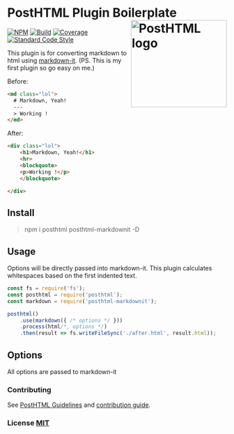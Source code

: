 # PostHTML Plugin Boilerplate <img align="right" width="220" height="200" title="PostHTML logo" src="http://posthtml.github.io/posthtml/logo.svg">

[![NPM][npm]][npm-url]
[![Build][build]][build-badge]
[![Coverage][cover]][cover-badge]
[![Standard Code Style][style]][style-url]

This plugin is for converting markdown to html using [markdown-it](https://github.com/markdown-it/markdown-it). (PS. This is my first plugin so go easy on me.)

Before:
``` html
<md class="lol">
  # Markdown, Yeah!
  ---
  > Working !
</md>
```

After:
``` html
<div class="lol">
    <h1>Markdown, Yeah!</h1>
    <hr>
    <blockquote>
    <p>Working !</p>
    </blockquote>

</div>
```

## Install

> npm i posthtml posthtml-markdownit -D

## Usage

Options will be directly passed into markdown-it. This plugin calculates whitespaces based on 
the first indented text.

``` js
const fs = require('fs');
const posthtml = require('posthtml');
const markdown = require('posthtml-markdownit');

posthtml()
    .use(markdown({ /* options */ }))
    .process(html/*, options */)
    .then(result => fs.writeFileSync('./after.html', result.html));
```

## Options

All options are passed to markdown-it


### Contributing

See [PostHTML Guidelines](https://github.com/posthtml/posthtml/tree/master/docs) and [contribution guide](CONTRIBUTING.md).

### License [MIT](LICENSE)

[npm]: https://img.shields.io/npm/v/posthtml-markdownit.svg
[npm-url]: https://npmjs.com/package/posthtml-markdownit

[style]: https://img.shields.io/badge/code%20style-standard-yellow.svg
[style-url]: http://standardjs.com/

[build]: https://travis-ci.org/posthtml/posthtml.svg?branch=master
[build-badge]: https://travis-ci.org/posthtml/posthtml?branch=master

[cover]: https://coveralls.io/repos/posthtml/posthtml/badge.svg?branch=master
[cover-badge]: https://coveralls.io/r/posthtml/posthtml?branch=master
